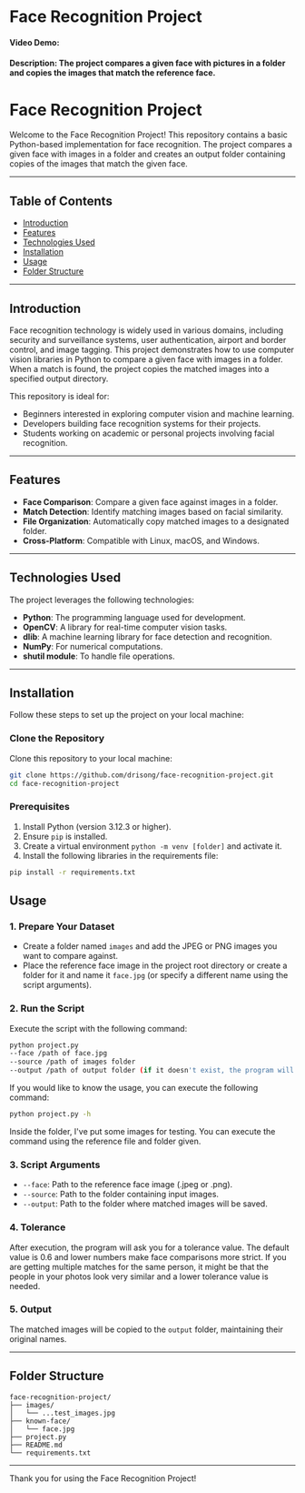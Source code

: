 # Face Recognition Project
#### Video Demo:  <URL HERE>
#### Description: The project compares a given face with pictures in a folder and copies the images that match the reference face.

# Face Recognition Project

Welcome to the Face Recognition Project! This repository contains a basic Python-based implementation for face recognition. The project compares a given face with images in a folder and creates an output folder containing copies of the images that match the given face.

---

## Table of Contents

- [Introduction](#introduction)
- [Features](#features)
- [Technologies Used](#technologies-used)
- [Installation](#installation)
- [Usage](#usage)
- [Folder Structure](#folder-structure)

---

## Introduction

Face recognition technology is widely used in various domains, including security and surveillance systems, user authentication, airport and border control, and image tagging. This project demonstrates how to use computer vision libraries in Python to compare a given face with images in a folder. When a match is found, the project copies the matched images into a specified output directory.

This repository is ideal for:
- Beginners interested in exploring computer vision and machine learning.
- Developers building face recognition systems for their projects.
- Students working on academic or personal projects involving facial recognition.

---

## Features

- **Face Comparison**: Compare a given face against images in a folder.
- **Match Detection**: Identify matching images based on facial similarity.
- **File Organization**: Automatically copy matched images to a designated folder.
- **Cross-Platform**: Compatible with Linux, macOS, and Windows.

---

## Technologies Used

The project leverages the following technologies:

- **Python**: The programming language used for development.
- **OpenCV**: A library for real-time computer vision tasks.
- **dlib**: A machine learning library for face detection and recognition.
- **NumPy**: For numerical computations.
- **shutil module**: To handle file operations.

---

## Installation

Follow these steps to set up the project on your local machine:

### Clone the Repository

Clone this repository to your local machine:

```bash
git clone https://github.com/drisong/face-recognition-project.git
cd face-recognition-project
```

### Prerequisites

1. Install Python (version 3.12.3 or higher).
2. Ensure `pip` is installed.
3. Create a virtual environment `python -m venv [folder]` and activate it.
3. Install the following libraries in the requirements file:

```bash
pip install -r requirements.txt
```

## Usage

### 1. Prepare Your Dataset

- Create a folder named `images` and add the JPEG or PNG images you want to compare against.
- Place the reference face image in the project root directory or create a folder for it and name it `face.jpg` (or specify a different name using the script arguments).

### 2. Run the Script

Execute the script with the following command:

```bash
python project.py
--face /path of face.jpg
--source /path of images folder
--output /path of output folder (if it doesn't exist, the program will create one)
```

If you would like to know the usage, you can execute the following command:

```bash
python project.py -h
```

Inside the folder, I've put some images for testing. You can execute the command using the reference file and folder given.

### 3. Script Arguments

- `--face`: Path to the reference face image (.jpeg or .png).
- `--source`: Path to the folder containing input images.
- `--output`: Path to the folder where matched images will be saved.

### 4. Tolerance

After execution, the program will ask you for a tolerance value. The default value is 0.6 and lower numbers make face comparisons more strict.
If you are getting multiple matches for the same person, it might be that the people in your photos look very similar and a lower tolerance value is needed.

### 5. Output

The matched images will be copied to the `output` folder, maintaining their original names.

---

## Folder Structure

```plaintext
face-recognition-project/
├── images/
│   └── ...test_images.jpg
├── known-face/
│   └── face.jpg
├── project.py
├── README.md
└── requirements.txt
```

---

Thank you for using the Face Recognition Project!